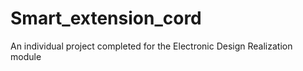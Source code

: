 # Smart_extension_cord
An individual project completed for the Electronic Design Realization module
